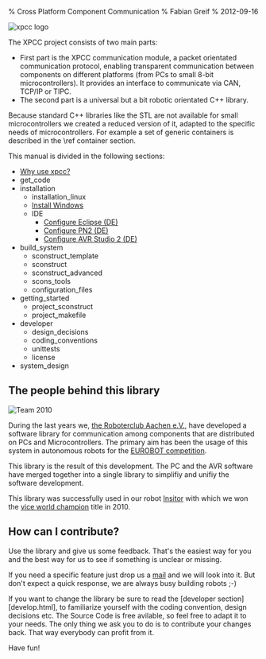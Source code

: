 % Cross Platform Component Communication
% Fabian Greif
% 2012-09-16

![](images/logo_xpcc.png "xpcc logo")

The XPCC project consists of two main parts:

- First part is the XPCC communication
  module, a packet orientated communication protocol, enabling transparent
  communication between components on different platforms (from PCs to small
  8-bit microcontrollers). It provides an interface to communicate via CAN,
  TCP/IP or TIPC.
- The second part is a universal but a bit robotic orientated C++ library.

Because standard C++ libraries like the STL are not available for small
microcontrollers we created a reduced version of it, adapted to the specific 
needs of microcontrollers. For example a set of generic containers is
described in the \ref container section.

This manual is divided in the following sections:

- [Why use xpcc?](why_use_xpcc.html)
- get_code
- installation
	- installation_linux
	- [Install Windows](installation_windows.html)
	- IDE
		- [Configure Eclipse (DE)](install_ide_eclipse.html)
		- [Configure PN2 (DE)](install_ide_pn2.html)
		- [Configure AVR Studio 2 (DE)](install_ide_avrstudio4.html)
-  build_system
	- sconstruct_template
	- sconstruct
	- sconstruct_advanced
	- scons_tools
	- configuration_files
- getting_started
	- project_sconstruct
	- project_makefile
- developer
	- design_decisions
	- coding_conventions
	- unittests
	- license
- system_design


The people behind this library
------------------------------

![](images/rca_2010.jpg "Team 2010")

During the last years we, [the Roboterclub Aachen e.V.][rca], have developed a
software library for communication among components that are distributed on
PCs and Microcontrollers. The primary aim has been the usage of this system
in autonomous robots for the [EUROBOT competition][eurobot].

This library is the result of this development. The PC and the AVR software
have merged together into a single library to simplifiy and unifiy the software
development.

This library was successfully used in our robot [Insitor][rca_insitor] with which we won the
[vice world champion][rca_eurobot_2010] title in 2010.


How can I contribute?
---------------------

Use the library and give us some feedback. That's the easiest way for you and
the best way for us to see if something is unclear or missing.

If you need a specific feature just drop us a [mail][]
and we will look into it. But don't expect a quick response, we are always
busy building robots ;-)

If you want to change the library be sure to read the 
[developer section][develop.html], to familiarize yourself with the coding
convention, design decisions etc.
The Source Code is free avilable, so feel free to adapt it to your needs. The
only thing we ask you to do is to contribute your changes back. That way
everybody can profit from it.

Have fun!


[rca]: http://www.roboterclub.rwth-aachen.de
[eurobot]: http://www.eurobot.org/eng/
[rca_insitor]: http://www.roboterclub.rwth-aachen.de/cms/index.php?option=com_content&task=view&id=165&Itemid=114
[rca_eurobot_2010]: http://www.roboterclub.rwth-aachen.de/cms/index.php?option=com_content&task=view&id=169&Itemid=118

[mail]: mailto:roboterclub@rwth-aachen.de
